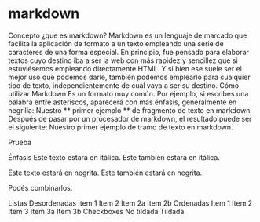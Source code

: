 # markdown
Concepto
¿que es markdown?
Markdown es un lenguaje de marcado que facilita la aplicación de formato a un texto empleando una serie de caracteres de una forma especial. En principio, fue pensado para elaborar textos cuyo destino iba a ser la web con más rapidez y sencillez que si estuviésemos empleando directamente HTML. Y si bien ese suele ser el mejor uso que podemos darle, también podemos emplearlo para cualquier tipo de texto, independientemente de cual vaya a ser su destino.
Cómo utilizar Markdown
Es un formato muy común. Por ejemplo, si escribes una palabra entre asteriscos, aparecerá con más énfasis, generalmente en negrilla:
Nuestro ** primer ejemplo ** de fragmento de texto en markdown.
Después de pasar por un procesador de markdown, el resultado puede ser el siguiente:
Nuestro primer ejemplo de tramo de texto en markdown.

Prueba

Énfasis
Este texto estará en itálica.
Este también estará en itálica.

Este texto estará en negrita.
Este también estará en negrita.

Podés combinarlos.

Listas
Desordenadas
Item 1
Item 2
Item 2a
Item 2b
Ordenadas
Item 1
Item 2
Item 3
Item 3a
Item 3b
Checkboxes
 No tildada
 Tildada
